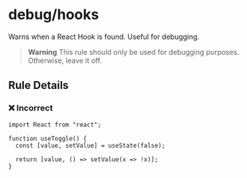# debug/hooks

<!-- end auto-generated rule header -->

Warns when a React Hook is found. Useful for debugging.

> **Warning**
> This rule should only be used for debugging purposes.
> Otherwise, leave it off.

## Rule Details

### ❌ Incorrect

```tsx
import React from "react";

function useToggle() {
  const [value, setValue] = useState(false);

  return [value, () => setValue(x => !x)];
}
```

